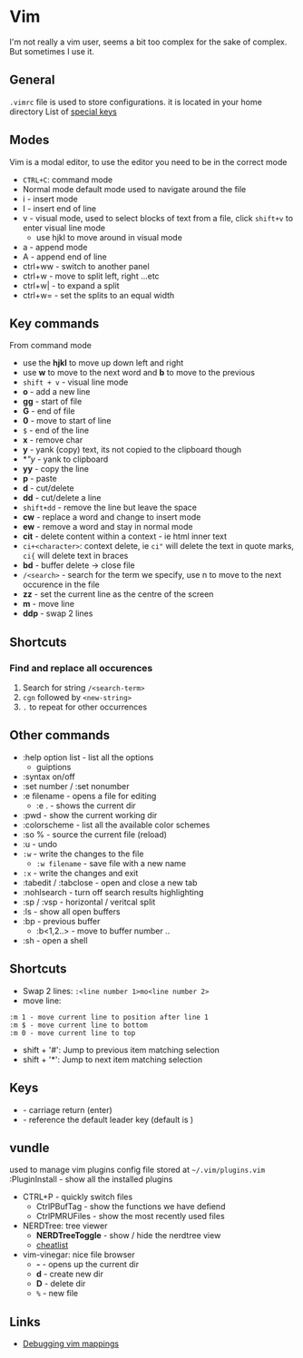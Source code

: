 # Vim
I'm not really a vim user, seems a bit too complex for the sake of complex. But sometimes I use it.

## General
`.vimrc` file is used to store configurations. it is located in your home directory
List of [special keys](http://vimdoc.sourceforge.net/htmldoc/intro.html#%3CNul%3E)

## Modes
Vim is a modal editor, to use the editor you need to be in the correct mode
* `CTRL+C`: command mode
* Normal mode default mode used to navigate around the file
* i - insert mode
* I - insert end of line
* v - visual mode, used to select blocks of text from a file, click `shift+v` to enter visual line mode
  - use hjkl to move around in visual mode
* a - append mode
* A - append end of line
* ctrl+ww - switch to another panel
* ctrl+w<hjkl> - move to split left, right ...etc
* ctrl+w| - to expand a split
* ctrl+w= - set the splits to an equal width

## Key commands
From command mode
* use the **hjkl** to move up down left and right
* use **w** to move to the next word and **b** to move to the previous
* `shift + v` - visual line mode
* **o** - add a new line
* **gg** - start of file
* **G** - end of file
* **0** - move to start of line
* `$` - end of the line
* **x** - remove char
* **y** - yank (copy) text, its not copied to the clipboard though
* **"*y** - yank to clipboard
* **yy** - copy the line
* **p** - paste
* **d** - cut/delete
* **dd** - cut/delete a line
* `shift+dd` - remove the line but leave the space
* **cw** - replace a word and change to insert mode
* **ew** - remove a word and stay in normal mode
* **cit** - delete content within a context - ie html inner text
* `ci+<character>`: context delete, ie `ci"` will delete the text in quote marks, `ci{` will delete text in braces
* **bd** - buffer delete -> close file
* `/<search>` - search for the term we specify, use n to move to the next occurence in the file
* **zz** - set the current line as the centre of the screen
* **m** - move line
* **ddp** - swap 2 lines

## Shortcuts
### Find and replace all occurences
1. Search for string `/<search-term>`
2. `cgn` followed by `<new-string>` 
3. `.` to repeat for other occurrences

## Other commands
* :help option list - list all the options
  - guiptions
* :syntax on/off
* :set number / :set nonumber
* :e filename - opens a file for editing
  - :e . - shows the current dir
* :pwd - show the current working dir
* :colorscheme - list all the available color schemes
* :so % - source the current file (reload)
* :u - undo
* `:w` - write the changes to the file
  - `:w filename` - save file with a new name
* `:x` - write the changes and exit
* :tabedit / :tabclose - open and close a new tab
* :nohlsearch - turn off search results highlighting
* :sp / :vsp - horizontal / veritcal split
* :ls - show all open buffers
* :bp - previous buffer
  - :b<1,2..> - move to buffer number ..
* :sh - open a shell

## Shortcuts
* Swap 2 lines: `:<line number 1>mo<line number 2>`
* move line:    
```
:m 1 - move current line to position after line 1
:m $ - move current line to bottom
:m 0 - move current line to top 
```
* shift + '#': Jump to previous item matching selection
* shift + '*': Jump to next item matching selection

## Keys
* <cr> - carriage return (enter)
* <Leader> - reference the default leader key (default is \)

## vundle
used to manage vim plugins
config file stored at `~/.vim/plugins.vim`
:PluginInstall - show all the installed plugins

* CTRL+P - quickly switch files
  - CtrlPBufTag - show the functions we have defiend
  - CtrlPMRUFiles - show the most recently used files
* NERDTree: tree viewer
  - **NERDTreeToggle** - show / hide the nerdtree view
  - [cheatlist](https://www.cheatography.com/stepk/cheat-sheets/vim-nerdtree/)
* vim-vinegar: nice file browser
  - **-** - opens up the current dir
  - **d** - create new dir
  - **D** - delete dir
  - `%` - new file

## Links
* [Debugging vim mappings](https://vi.stackexchange.com/questions/7722/how-to-debug-a-mapping)
